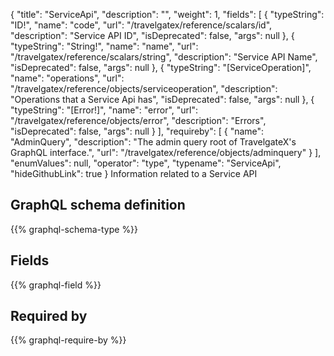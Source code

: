 {
  "title": "ServiceApi",
  "description": "",
  "weight": 1,
  "fields": [
    {
      "typeString": "ID!",
      "name": "code",
      "url": "/travelgatex/reference/scalars/id",
      "description": "Service API ID",
      "isDeprecated": false,
      "args": null
    },
    {
      "typeString": "String!",
      "name": "name",
      "url": "/travelgatex/reference/scalars/string",
      "description": "Service API Name",
      "isDeprecated": false,
      "args": null
    },
    {
      "typeString": "[ServiceOperation]",
      "name": "operations",
      "url": "/travelgatex/reference/objects/serviceoperation",
      "description": "Operations that a Service Api has",
      "isDeprecated": false,
      "args": null
    },
    {
      "typeString": "[Error!]",
      "name": "error",
      "url": "/travelgatex/reference/objects/error",
      "description": "Errors",
      "isDeprecated": false,
      "args": null
    }
  ],
  "requireby": [
    {
      "name": "AdminQuery",
      "description": "The admin query root of TravelgateX's GraphQL interface.",
      "url": "/travelgatex/reference/objects/adminquery"
    }
  ],
  "enumValues": null,
  "operator": "type",
  "typename": "ServiceApi",
  "hideGithubLink": true
}
Information related to a Service API
## GraphQL schema definition

{{% graphql-schema-type %}}

## Fields

{{% graphql-field %}}

## Required by

{{% graphql-require-by %}}
